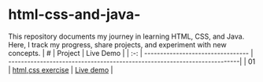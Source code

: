 # html-css-and-java-
This repository documents my journey in learning HTML, CSS, and Java. Here, I track my progress, share projects, and experiment with new concepts.
|  #  | Project                           | Live Demo                                                                |
| :-: | --------------------------------- | -------------------------------------------------------------------------|
| 01  | [html,css exercise](Project-1)     |  [Live demo](http://127.0.0.1:5500/first%20html,css%20lesson/text.html)   |                                                       

